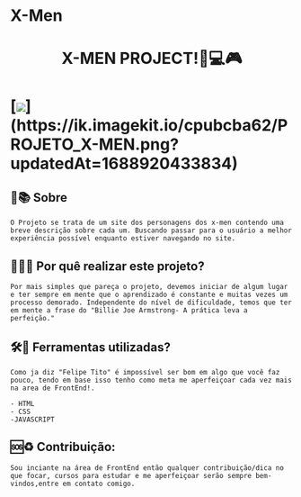 # X-Men


<h1 align="center">
   <p>X-MEN PROJECT!🚀💻🎮</p>
</h1>

<h1>
    [<img src="https://ik.imagekit.io/cpubcba62/ladding.page_eSneakers.png?ik-sdk-version=javascript-1.4.3&updatedAt=1674780808206">](https://ik.imagekit.io/cpubcba62/PROJETO_X-MEN.png?updatedAt=1688920433834)
</h1>




## 📕📚 Sobre

    O Projeto se trata de um site dos personagens dos x-men contendo uma breve descrição sobre cada um. Buscando passar para o usuário a melhor experiência possível enquanto estiver navegando no site.

## 👨‍🎓📘 Por quê realizar este projeto?

    Por mais simples que pareça o projeto, devemos iniciar de algum lugar e ter sempre em mente que o aprendizado é constante e muitas vezes um processo demorado. Independente do nível de dificuldade, temos que ter em mente a frase do "Billie Joe Armstrong- A prática leva a perfeição."

## 🛠🔨 Ferramentas utilizadas?
    
    Como ja diz "Felipe Tito" é impossível ser bom em algo que você faz pouco, tendo em base isso tenho como meta me aperfeiçoar cada vez mais na area de FrontEnd!.

    - HTML
    - CSS
    -JAVASCRIPT

## 🆘♻ Contribuição:

    Sou inciante na área de FrontEnd então qualquer contribuição/dica no que focar, cursos para estudar e me aperfeiçoar serão sempre bem-vindos,entre em contato comigo.
